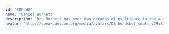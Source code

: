 ```yaml
---
id: "SKKLWU"
name: "Daniel Burnett"
description: "Dr. Burnett has over two decades of experience in the authoring, editing, and chairing of over a dozen web and Internet standards, including WebRTC, Verifiable Credentials, and Decentralized Identifiers.  In his current role as the Executive Director of the Enterprise Ethereum Alliance, Dan works to increase adoption of Ethereum by the broader non-technical business community for the betterment of all."
avatar: "http://speak.devcon.org/media/avatars/DB_headshot_small_v29yZIf.jpg"
---
```

